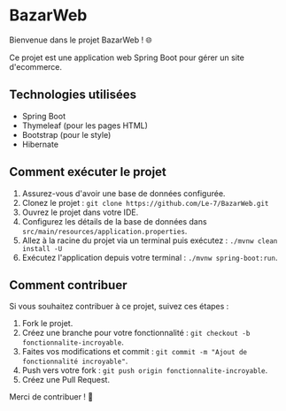 # BazarWeb

Bienvenue dans le projet BazarWeb ! 🌐

Ce projet est une application web Spring Boot pour gérer un site d'ecommerce. 

## Technologies utilisées

- Spring Boot
- Thymeleaf (pour les pages HTML)
- Bootstrap (pour le style)
- Hibernate

## Comment exécuter le projet

1. Assurez-vous d'avoir une base de données configurée.
2. Clonez le projet : `git clone https://github.com/Le-7/BazarWeb.git`
3. Ouvrez le projet dans votre IDE.
4. Configurez les détails de la base de données dans `src/main/resources/application.properties`.
5. Allez à la racine du projet via un terminal puis exécutez : `./mvnw clean install -U` 
6. Exécutez l'application depuis votre terminal : `./mvnw spring-boot:run`.

## Comment contribuer

Si vous souhaitez contribuer à ce projet, suivez ces étapes :

1. Fork le projet.
2. Créez une branche pour votre fonctionnalité : `git checkout -b fonctionnalite-incroyable`.
3. Faites vos modifications et commit : `git commit -m "Ajout de fonctionnalité incroyable"`.
4. Push vers votre fork : `git push origin fonctionnalite-incroyable`.
5. Créez une Pull Request.

Merci de contribuer ! 🚀
